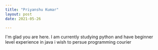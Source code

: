 ```yaml
---
title: "Priyanshu Kumar"
layout: post
date: 2021-05-26

---
```


I'm glad you are here. I am currently studying python and have beginner level experience in java i wish to persue programming courier 
